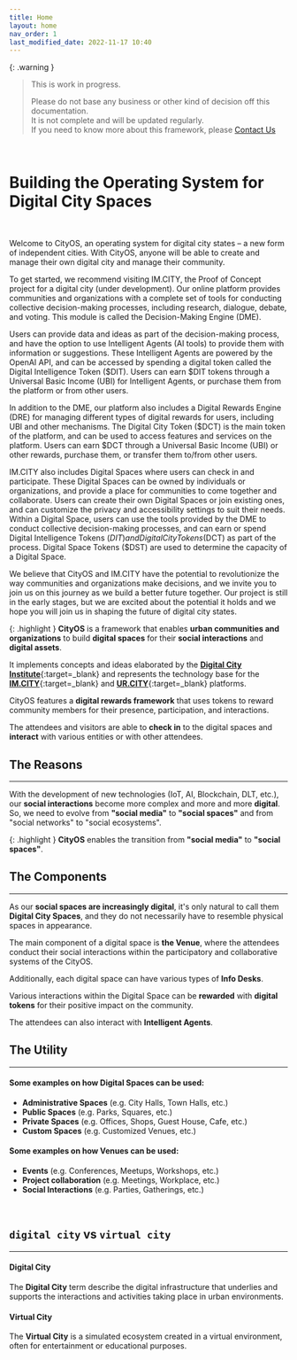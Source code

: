 ```yaml
---
title: Home
layout: home
nav_order: 1
last_modified_date: 2022-11-17 10:40
---
```


{: .warning }
>This is work in progress.
>
>Please do not base any business or other kind of decision off this documentation.   
>It is not complete and will be updated regularly.  
>If you need to know more about this framework, please [Contact Us]

&nbsp;

# Building the Operating System for Digital City Spaces

&nbsp;


Welcome to CityOS, an operating system for digital city states – a new form of independent cities. With CityOS, anyone will be able to create and manage their own digital city and manage their community.

To get started, we recommend visiting IM.CITY, the Proof of Concept project for a digital city (under development). Our online platform provides communities and organizations with a complete set of tools for conducting collective decision-making processes, including research, dialogue, debate, and voting. This module is called the Decision-Making Engine (DME).

Users can provide data and ideas as part of the decision-making process, and have the option to use Intelligent Agents (AI tools) to provide them with information or suggestions. These Intelligent Agents are powered by the OpenAI API, and can be accessed by spending a digital token called the Digital Intelligence Token ($DIT). Users can earn $DIT tokens through a Universal Basic Income (UBI) for Intelligent Agents, or purchase them from the platform or from other users.

In addition to the DME, our platform also includes a Digital Rewards Engine (DRE) for managing different types of digital rewards for users, including UBI and other mechanisms. The Digital City Token ($DCT) is the main token of the platform, and can be used to access features and services on the platform. Users can earn $DCT through a Universal Basic Income (UBI) or other rewards, purchase them, or transfer them to/from other users.

IM.CITY also includes Digital Spaces where users can check in and participate. These Digital Spaces can be owned by individuals or organizations, and provide a place for communities to come together and collaborate. Users can create their own Digital Spaces or join existing ones, and can customize the privacy and accessibility settings to suit their needs. Within a Digital Space, users can use the tools provided by the DME to conduct collective decision-making processes, and can earn or spend Digital Intelligence Tokens ($DIT) and Digital City Tokens ($DCT) as part of the process. Digital Space Tokens ($DST) are used to determine the capacity of a Digital Space.

We believe that CityOS and IM.CITY have the potential to revolutionize the way communities and organizations make decisions, and we invite you to join us on this journey as we build a better future together. Our project is still in the early stages, but we are excited about the potential it holds and we hope you will join us in shaping the future of digital city states.


{: .highlight }
**CityOS** is a framework that enables **urban communities and organizations** to build **digital spaces** for their **social interactions** and **digital assets**.

It implements concepts and ideas elaborated by the [**Digital City Institute**](https://digital.city.institute){:target=_blank} and represents the technology base for the [**IM.CITY**](https://IM.CITY){:target=_blank} and [**UR.CITY**](https://UR.CITY){:target=_blank} platforms.

CityOS features a **digital rewards framework** that uses tokens to reward community members for their presence, participation, and interactions.

The attendees and visitors are able to **check in** to the digital spaces and **interact** with various entities or with other attendees.

## The Reasons

----------------

With the development of new technologies (IoT, AI, Blockchain, DLT, etc.), our **social interactions** become more complex and more and more **digital**. 
So, we need to evolve from **"social media"** to **"social spaces"** and from "social networks" to "social ecosystems".

{: .highlight }
**CityOS** enables the transition from **"social media"** to **"social spaces"**.

## The Components

----------------

As our **social spaces are increasingly digital**, it's only natural to call them **Digital City Spaces**, and they do not necessarily have to resemble physical spaces in appearance.        

The main component of a digital space is **the Venue**, where the attendees conduct their social interactions within the participatory and collaborative systems of the CityOS.    

Additionally, each digital space can have various types of **Info Desks**.

Various interactions within the Digital Space can be **rewarded** with **digital tokens** for their positive impact on the community.

The attendees can also interact with **Intelligent Agents**.


## The Utility

----------------

#### Some examples on how **Digital Spaces** can be used:

- **Administrative Spaces** (e.g. City Halls, Town Halls, etc.)
- **Public Spaces** (e.g. Parks, Squares, etc.)
- **Private Spaces** (e.g. Offices, Shops, Guest House, Cafe, etc.)
- **Custom Spaces** (e.g. Customized Venues, etc.)



#### Some examples on how **Venues** can be used:

- **Events** (e.g. Conferences, Meetups, Workshops, etc.)
- **Project collaboration** (e.g. Meetings, Workplace, etc.)
- **Social Interactions** (e.g. Parties, Gatherings, etc.)

&nbsp;

## `digital city` vs `virtual city`

------------------

#### Digital City

The **Digital City** term describe the digital infrastructure that underlies and supports the interactions and activities taking place in urban environments.

#### Virtual City

The **Virtual City** is a simulated ecosystem created in a virtual environment, often for entertainment or educational purposes.

[Contact Us]: /contact/ "Contact Us"

